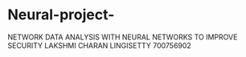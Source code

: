 # Neural-project-
NETWORK DATA ANALYSIS WITH NEURAL NETWORKS TO IMPROVE SECURITY 
LAKSHMI CHARAN LINGISETTY
700756902
